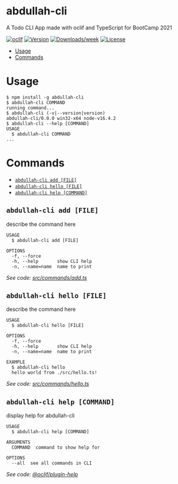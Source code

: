 abdullah-cli
============

A Todo CLI App made with oclif and TypeScript for BootCamp 2021

[![oclif](https://img.shields.io/badge/cli-oclif-brightgreen.svg)](https://oclif.io)
[![Version](https://img.shields.io/npm/v/abdullah-cli.svg)](https://npmjs.org/package/abdullah-cli)
[![Downloads/week](https://img.shields.io/npm/dw/abdullah-cli.svg)](https://npmjs.org/package/abdullah-cli)
[![License](https://img.shields.io/npm/l/abdullah-cli.svg)](https://github.com/shy-tan/abdullah-cli/blob/master/package.json)

<!-- toc -->
* [Usage](#usage)
* [Commands](#commands)
<!-- tocstop -->
# Usage
<!-- usage -->
```sh-session
$ npm install -g abdullah-cli
$ abdullah-cli COMMAND
running command...
$ abdullah-cli (-v|--version|version)
abdullah-cli/0.0.0 win32-x64 node-v16.4.2
$ abdullah-cli --help [COMMAND]
USAGE
  $ abdullah-cli COMMAND
...
```
<!-- usagestop -->
# Commands
<!-- commands -->
* [`abdullah-cli add [FILE]`](#abdullah-cli-add-file)
* [`abdullah-cli hello [FILE]`](#abdullah-cli-hello-file)
* [`abdullah-cli help [COMMAND]`](#abdullah-cli-help-command)

## `abdullah-cli add [FILE]`

describe the command here

```
USAGE
  $ abdullah-cli add [FILE]

OPTIONS
  -f, --force
  -h, --help       show CLI help
  -n, --name=name  name to print
```

_See code: [src/commands/add.ts](https://github.com/shy-tan/abdullah-cli/blob/v0.0.0/src/commands/add.ts)_

## `abdullah-cli hello [FILE]`

describe the command here

```
USAGE
  $ abdullah-cli hello [FILE]

OPTIONS
  -f, --force
  -h, --help       show CLI help
  -n, --name=name  name to print

EXAMPLE
  $ abdullah-cli hello
  hello world from ./src/hello.ts!
```

_See code: [src/commands/hello.ts](https://github.com/shy-tan/abdullah-cli/blob/v0.0.0/src/commands/hello.ts)_

## `abdullah-cli help [COMMAND]`

display help for abdullah-cli

```
USAGE
  $ abdullah-cli help [COMMAND]

ARGUMENTS
  COMMAND  command to show help for

OPTIONS
  --all  see all commands in CLI
```

_See code: [@oclif/plugin-help](https://github.com/oclif/plugin-help/blob/v3.2.2/src/commands/help.ts)_
<!-- commandsstop -->
